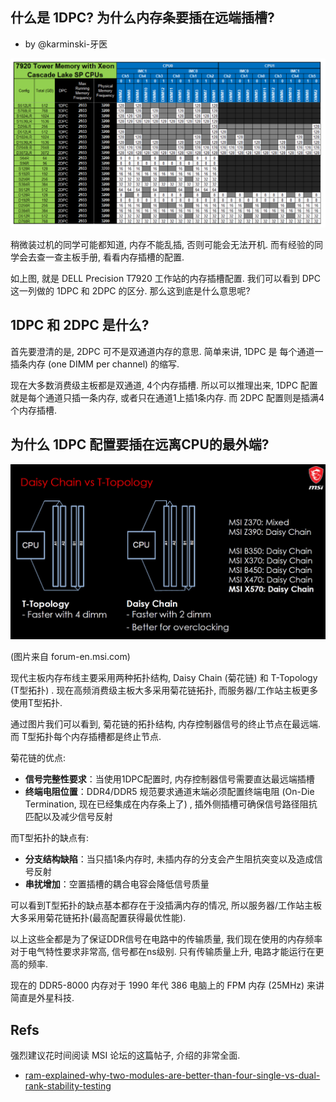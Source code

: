 什么是 1DPC? 为什么内存条要插在远端插槽? 
-------------------------------------

- by @karminski-牙医

![](./assets/images/dell-t7920-memory-config.png)


稍微装过机的同学可能都知道, 内存不能乱插, 否则可能会无法开机. 而有经验的同学会去查一查主板手册, 看看内存插槽的配置. 

如上图, 就是 DELL Precision T7920 工作站的内存插槽配置. 我们可以看到 DPC 这一列做的 1DPC 和 2DPC 的区分. 那么这到底是什么意思呢?


## 1DPC 和 2DPC 是什么?


首先要澄清的是, 2DPC 可不是双通道内存的意思. 简单来讲, 1DPC 是 每个通道一插条内存 (one DIMM per channel) 的缩写. 

现在大多数消费级主板都是双通道, 4个内存插槽. 所以可以推理出来, 1DPC 配置就是每个通道只插一条内存, 或者只在通道1上插1条内存. 而 2DPC 配置则是插满4个内存插槽.


## 为什么 1DPC 配置要插在远离CPU的最外端?

![](./assets/images/daisy-chain.jpg)

(图片来自 forum-en.msi.com)

现代主板内存布线主要采用两种拓扑结构, Daisy Chain (菊花链) 和 T-Topology (T型拓扑) . 现在高频消费级主板大多采用菊花链拓扑, 而服务器/工作站主板更多使用T型拓扑.

通过图片我们可以看到, 菊花链的拓扑结构, 内存控制器信号的终止节点在最远端. 而 T型拓扑每个内存插槽都是终止节点.

菊花链的优点:
- **信号完整性要求**：当使用1DPC配置时, 内存控制器信号需要直达最远端插槽
- **终端电阻位置**：DDR4/DDR5 规范要求通道末端必须配置终端电阻 (On-Die Termination, 现在已经集成在内存条上了) , 插外侧插槽可确保信号路径阻抗匹配以及减少信号反射

而T型拓扑的缺点有:
- **分支结构缺陷**：当只插1条内存时, 未插内存的分支会产生阻抗突变以及造成信号反射
- **串扰增加**：空置插槽的耦合电容会降低信号质量

可以看到T型拓扑的缺点基本都存在于没插满内存的情况, 所以服务器/工作站主板大多采用菊花链拓扑(最高配置获得最优性能). 

以上这些全都是为了保证DDR信号在电路中的传输质量, 我们现在使用的内存频率对于电气特性要求非常高, 信号都在ns级别. 只有传输质量上升, 电路才能运行在更高的频率. 

现在的 DDR5-8000 内存对于 1990 年代 386 电脑上的 FPM 内存 (25MHz) 来讲简直是外星科技.



## Refs

强烈建议花时间阅读 MSI 论坛的这篇帖子, 介绍的非常全面.

- [ram-explained-why-two-modules-are-better-than-four-single-vs-dual-rank-stability-testing](https://forum-en.msi.com/index.php?threads/ram-explained-why-two-modules-are-better-than-four-single-vs-dual-rank-stability-testing.363139)
